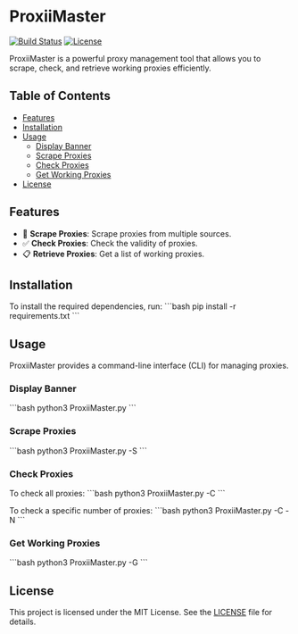 
# ProxiiMaster

[![Build Status](https://img.shields.io/badge/build-passing-brightgreen)](https://github.com/paylenn/proxiimaster-dev/actions)
[![License](https://img.shields.io/badge/license-MIT-blue)](https://github.com/paylenn/proxiimaster-dev/blob/main/LICENSE)

ProxiiMaster is a powerful proxy management tool that allows you to scrape, check, and retrieve working proxies efficiently.

## Table of Contents
- [Features](#features)
- [Installation](#installation)
- [Usage](#usage)
  - [Display Banner](#display-banner)
  - [Scrape Proxies](#scrape-proxies)
  - [Check Proxies](#check-proxies)
  - [Get Working Proxies](#get-working-proxies)
- [License](#license)

## Features
- 🚀 **Scrape Proxies**: Scrape proxies from multiple sources.
- ✅ **Check Proxies**: Check the validity of proxies.
- 📋 **Retrieve Proxies**: Get a list of working proxies.

## Installation
To install the required dependencies, run:
\`\`\`bash
pip install -r requirements.txt
\`\`\`

## Usage
ProxiiMaster provides a command-line interface (CLI) for managing proxies.

### Display Banner
\`\`\`bash
python3 ProxiiMaster.py
\`\`\`

### Scrape Proxies
\`\`\`bash
python3 ProxiiMaster.py -S
\`\`\`

### Check Proxies
To check all proxies:
\`\`\`bash
python3 ProxiiMaster.py -C
\`\`\`

To check a specific number of proxies:
\`\`\`bash
python3 ProxiiMaster.py -C -N <number>
\`\`\`

### Get Working Proxies
\`\`\`bash
python3 ProxiiMaster.py -G
\`\`\`

## License
This project is licensed under the MIT License. See the [LICENSE](LICENSE) file for details.
